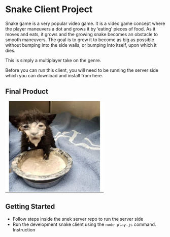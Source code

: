 # Snake Client Project

Snake game is a very popular video game. It is a video game concept where the player maneuvers a dot and grows it by ‘eating’ pieces of food. As it moves and eats, it grows and the growing snake becomes an obstacle to smooth maneuvers. The goal is to grow it to become as big as possible without bumping into the side walls, or bumping into itself, upon which it dies.

This is simply a multiplayer take on the genre.

Before you can run this client, you will need to be running the server side which you can download and install from here. 

## Final Product

![UWU.png](https://github.com/X33Ra/snake-client/blob/master/UWU.png)



## Getting Started

- Follow steps inside the snek server repo to run the server side
- Run the development snake client using the `node play.js` command.
Instruction
